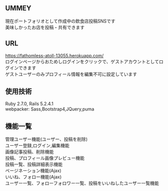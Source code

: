 ## UMMEY
現在ポートフォリオとして作成中の飲食店投稿SNSです  
美味しかったお店を投稿・共有できます

## URL
https://fathomless-atoll-13055.herokuapp.com/  
ログインページからおためしログインをクリックで、ゲストアカウントとしてログインできます  
ゲストユーザーのみプロフィール情報を編集不可に設定しています

## 使用技術
Ruby 2.7.0, Rails 5.2.4.1  
webpacker: Sass,Bootstrap4,JQuery,puma

## 機能一覧
管理ユーザー機能(ユーザー、投稿を削除)    
ユーザー登録,ログイン,編集機能  
画像記事投稿、削除機能  
投稿、プロフィール画像プレビュー機能  
投稿一覧、投稿詳細表示機能  
ページネーション機能(Ajax)  
いいね、フォロー機能(Ajax)  
ユーザー一覧、フォローフォロワー一覧、投稿をいいねしたユーザー一覧機能